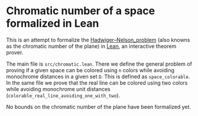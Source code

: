 # Chromatic number of a space formalized in Lean

This is an attempt to formalize the [Hadwiger–Nelson_problem][wi:hadwidger] (also knowns as the chromatic number of the plane) in [Lean][wi:lean], an interactive theorem prover.

The main file is `src/chromatic.lean`.
There we define the general problem of proving if a given space can be colored using `n` colors while avoiding monochrome distances in a given set `D`. This is defined as `space_colorable`. In the same file we prove that the real line can be colored using two colors while avoiding monochrome unit distances (`colorable_real_line_avoiding_one_with_two`).

No bounds on the chromatic number of the plane have been formalized yet.

[wi:hadwidger]: https://en.wikipedia.org/wiki/Hadwiger–Nelson_problem
[wi:lean]: https://en.wikipedia.org/wiki/Lean_(proof_assistant)

